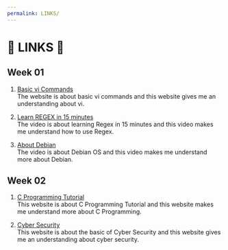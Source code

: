 ```yaml
---
permalink: LINKS/
---
```


# 🌸 LINKS 🌸

## Week 01

1. [Basic vi Commands](https://www.cs.colostate.edu/helpdocs/vi.html)<br>
    The website is about basic vi commands and this website gives me an understanding about vi.
 
2. [Learn REGEX in 15 minutes](https://youtu.be/bgBWp9EIlMM)<br>
    The video is about learning Regex in 15 minutes and this video makes me understand how to use Regex.
 
3. [About Debian](https://www.debian.org/intro/about)<br>
    The video is about Debian OS and this video makes me understand more about Debian.

## Week 02

1. [C Programming Tutorial](https://www.tutorialspoint.com/cprogramming/index.htm)<br>
    This website is about C Programming Tutorial and this website makes me understand more about C Programming.

2. [Cyber Security](https://www.itgovernance.co.uk/what-is-cybersecurity)<br>
    This website is about the basic of Cyber Security and this website gives me an understanding about cyber security.
